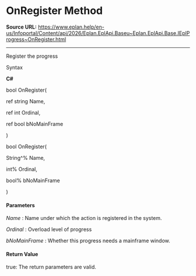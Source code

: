 # OnRegister Method

**Source URL:** https://www.eplan.help/en-us/Infoportal/Content/api/2026/Eplan.EplApi.Baseu~Eplan.EplApi.Base.IEplProgress~OnRegister.html

---

Register the progress

Syntax

**C#**



bool OnRegister( 

   ref string Name,

   ref int Ordinal,

   ref bool bNoMainFrame

)

bool OnRegister( 

   String^% Name,

   int% Ordinal,

   bool% bNoMainFrame

)


#### Parameters

*Name*
:   Name under which the action is registered in the system.

*Ordinal*
:   Overload level of progress

*bNoMainFrame*
:   Whether this progress needs a mainframe window.

#### Return Value

true: The return parameters are valid.
